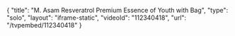 {
    "title": "M. Asam Resveratrol Premium Essence of Youth with Bag",
    "type": "solo",
    "layout": "iframe-static",
    "videoId": "112340418",
    "url": "\/tvpembed\/112340418"
}